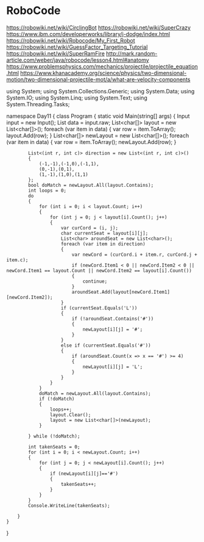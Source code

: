 # RoboCode
https://robowiki.net/wiki/CirclingBot
https://robowiki.net/wiki/SuperCrazy
https://www.ibm.com/developerworks/library/j-dodge/index.html
https://robowiki.net/wiki/Robocode/My_First_Robot
https://robowiki.net/wiki/GuessFactor_Targeting_Tutorial
https://robowiki.net/wiki/SuperRamFire
http://mark.random-article.com/weber/java/robocode/lesson4.html#anatomy
https://www.problemsphysics.com/mechanics/projectile/projectile_equation.html
https://www.khanacademy.org/science/physics/two-dimensional-motion/two-dimensional-projectile-mot/a/what-are-velocity-components

using System;
using System.Collections.Generic;
using System.Data;
using System.IO;
using System.Linq;
using System.Text;
using System.Threading.Tasks;

namespace Day11
{
    class Program
    {
        static void Main(string[] args)
        {
            Input input = new Input();
            List<string> data = input.raw;
            List<char[]> layout = new List<char[]>();
            foreach (var item in data)
            {
                var row = item.ToArray();
                layout.Add(row);
            }
            List<char[]> newLayout = new List<char[]>();
            foreach (var item in data)
            {
                var row = item.ToArray();
                newLayout.Add(row);
            }

            List<(int r, int c)> direction = new List<(int r, int c)>()
            {
                (-1,-1),(-1,0),(-1,1),
                (0,-1),(0,1),
                (1,-1),(1,0),(1,1)
            };
            bool doMatch = newLayout.All(layout.Contains);
            int loops = 0;            
            do
            {
                for (int i = 0; i < layout.Count; i++)
                {
                    for (int j = 0; j < layout[i].Count(); j++)
                    {
                        var curCord = (i, j);
                        char currentSeat = layout[i][j];
                        List<char> aroundSeat = new List<char>();
                        foreach (var item in direction)
                        {
                            var newCord = (curCord.i + item.r, curCord.j + item.c);
                            if (newCord.Item1 < 0 || newCord.Item2 < 0 || newCord.Item1 == layout.Count || newCord.Item2 == layout[i].Count())
                            {
                                continue;
                            }
                            aroundSeat.Add(layout[newCord.Item1][newCord.Item2]);
                        }
                        if (currentSeat.Equals('L'))
                        {
                            if (!aroundSeat.Contains('#'))
                            {
                                newLayout[i][j] = '#';
                            }
                        }
                        else if (currentSeat.Equals('#'))
                        {                            
                            if (aroundSeat.Count(x => x == '#') >= 4)
                            {
                                newLayout[i][j] = 'L';
                            }
                        }                        
                    }
                }
                doMatch = newLayout.All(layout.Contains);
                if (!doMatch)
                {
                    loops++;
                    layout.Clear();                    
                    layout = new List<char[]>(newLayout);                    
                }

            } while (!doMatch);

            int takenSeats = 0;
            for (int i = 0; i < newLayout.Count; i++)
            {
                for (int j = 0; j < newLayout[i].Count(); j++)
                {
                    if (newLayout[i][j]=='#')
                    {
                        takenSeats++;
                    }
                }
            }
            Console.WriteLine(takenSeats);

        }
    }
}
